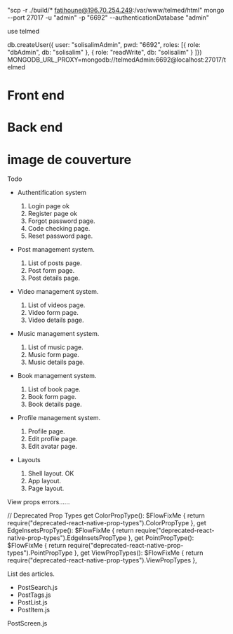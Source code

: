 "scp -r ./build/\* fatihoune@196.70.254.249:/var/www/telmed/html" mongo --port
27017 -u "admin" -p "6692" --authenticationDatabase "admin"

use telmed

db.createUser({ user: "solisalimAdmin", pwd: "6692", roles: [{ role: "dbAdmin",
db: "solisalim" }, { role: "readWrite", db: "solisalim" } ]})
MONGODB_URL_PROXY=mongodb://telmedAdmin:6692@localhost:27017/telmed

# Front end

# Back end

# image de couverture

Todo

- Authentification system

  1. Login page ok
  2. Register page ok
  3. Forgot password page.
  4. Code checking page.
  5. Reset password page.

- Post management system.

  1. List of posts page.
  2. Post form page.
  3. Post details page.

- Video management system.

  1. List of videos page.
  2. Video form page.
  3. Video details page.

- Music management system.

  1. List of music page.
  2. Music form page.
  3. Music details page.

- Book management system.

  1. List of book page.
  2. Book form page.
  3. Book details page.

- Profile management system.

  1. Profile page.
  2. Edit profile page.
  3. Edit avatar page.

- Layouts
  1. Shell layout. OK
  2. App layout.
  3. Page layout.

View props errors......

// Deprecated Prop Types get ColorPropType(): $FlowFixMe { return
require("deprecated-react-native-prop-types").ColorPropType }, get
EdgeInsetsPropType(): $FlowFixMe { return
require("deprecated-react-native-prop-types").EdgeInsetsPropType }, get
PointPropType(): $FlowFixMe { return
require("deprecated-react-native-prop-types").PointPropType }, get
ViewPropTypes(): $FlowFixMe { return
require("deprecated-react-native-prop-types").ViewPropTypes },

List des articles.

- PostSearch.js
- PostTags.js
- PostList.js
- PostItem.js

PostScreen.js
